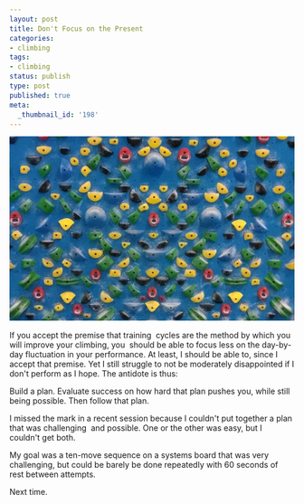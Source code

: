 ```yaml
---
layout: post
title: Don't Focus on the Present
categories:
- climbing
tags:
- climbing
status: publish
type: post
published: true
meta:
  _thumbnail_id: '198'
---
```



![](/squarespace_images/static_556694eee4b0f4ca9cd56729_56035dbbe4b07ebf58d79d16_5586fe5ee4b0278244cea1d9_1434910446537_2014-09-23-11-40-39.jpg_)




If you accept the premise that training 
cycles are the method by which you will improve your climbing, you 
should be able to focus less on the day-by-day fluctuation in your performance.
At least, I should be able to, since I accept that premise. Yet I still struggle to not be moderately disappointed if I don't perform as I hope. The antidote is thus:



Build a plan. Evaluate success on how hard that plan pushes you, while still being possible. Then follow that plan.



I missed the mark in a recent session because I couldn't put together a plan that was challenging 
and possible. One or the other was easy, but I couldn't get both.



My goal was a ten-move sequence on a systems board that was very challenging, but could be barely be done repeatedly with 60 seconds of rest between attempts.



Next time.
